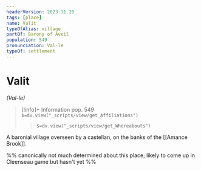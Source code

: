 ```yaml
---
headerVersion: 2023.11.25
tags: [place]
name: Valit
typeOfAlias: village
partOf: Barony of Aveil
population: 549
pronunciation: Val-le
typeOf: settlement
---
```

# Valit
*(Val-le)*
>[!info]+ Information
> pop. 549
> `$=dv.view("_scripts/view/get_Affiliations")`
>> `$=dv.view("_scripts/view/get_Whereabouts")`

A baronial village overseen by a castellan, on the banks of the [[Amance Brook]].  

%% canonically not much determined about this place; likely to come up in Cleenseau game but hasn't yet %%

